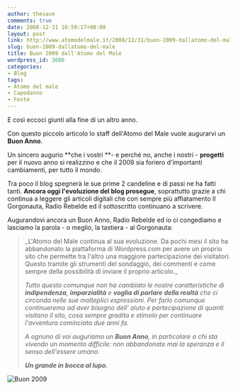 ```yaml
---
author: thesave
comments: true
date: 2008-12-31 16:59:17+00:00
layout: post
link: http://www.atomodelmale.it/2008/12/31/buon-2009-dallatomo-del-male/
slug: buon-2009-dallatomo-del-male
title: Buon 2009 dall'Atomo del Male
wordpress_id: 3686
categories:
- Blog
tags:
- Atomo del male
- Capodanno
- Feste
---
```


E così eccoci giunti alla fine di un altro anno.

Con questo piccolo articolo lo staff dell'Atomo del Male vuole augurarvi un **Buon Anno**.

Un sincero augurio **che i vostri **- e perché no, anche i nostri - **progetti** per il nuovo anno si realizzino e che il 2009 sia foriero d'importanti cambiamenti, per tutto il mondo.

Tra poco il blog spegnerà le sue prime 2 candeline e di passi ne ha fatti tanti. **Ancora oggi l'evoluzione del blog prosegue**, soprattutto grazie a chi continua a leggere gli articoli digitali che con sempre più affiatamento Il Gorgonauta, Radio Rebelde ed il sottoscritto continuano a scrivere.

Augurandovi ancora un Buon Anno, Radio Rebelde ed io ci congediamo e lasciamo la parola - o meglio, la tastiera - al Gorgonauta:


<blockquote>_L'Atomo del Male continua al sua evoluzione. Da pochi mesi il sito ha abbandonato la piattaforma di Wordpress.com per avere un proprio sito che permette tra l'altro una maggiore partecipazione dei visitatori. Questo tramite gli strumenti del sondaggio, dei commenti e come sempre della possibilità di inviare il proprio articolo._

_Tutto questo comunque non ha cambiato le nostre caratteristiche di **indipendenza**, **imparzialità** e **voglia di parlare della realtà** che ci circonda nelle sue molteplici espressioni. Per farlo comunque continueremo ad aver bisogno dell' aiuto e partecipazione di quanti visitano il sito, cosa sempre gradita e stimolo per continuare l'avventura cominciata due anni fa._

_A ognuno di voi auguriamo un **Buon Anno**, in particolare a chi sta vivendo un momento difficile: non abbandonate mai la speranza e il senso dell'essere umano._

**_Un grande in bocca al lupo._**</blockquote>




![Buon 2009](http://www.atomodelmale.it/wp-content/uploads/2008/12/buon-2009.jpg)

